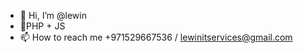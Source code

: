 - 👋 Hi, I’m @lewin
- 👀PHP + JS
- 📫 How to reach me +971529667536 / lewinitservices@gmail.com

<!---
lewinmuzvonda/lewinmuzvonda is a ✨ special ✨ repository because its `README.md` (this file) appears on your GitHub profile.
You can click the Preview link to take a look at your changes.
--->
